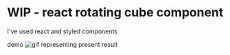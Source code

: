 # WIP - react rotating cube component

I've used react and styled components

demo
![gif representing present result](rotating_cube.gif)
